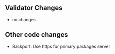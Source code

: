 ## Validator Changes

* no changes

## Other code changes

* Backport: Use https for primary packages server
